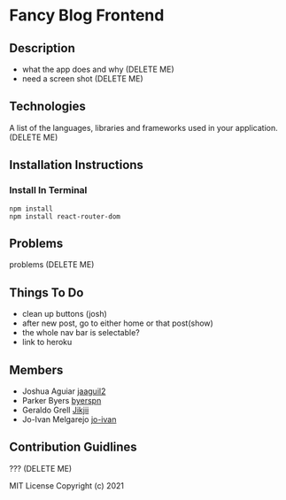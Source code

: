 # Fancy Blog Frontend

## Description
- what the app does and why (DELETE ME)
- need a screen shot (DELETE ME)

## Technologies
A list of the languages, libraries and frameworks used in your application. (DELETE ME)

## Installation Instructions

### Install In Terminal
```
npm install
npm install react-router-dom
```

## Problems
problems (DELETE ME)

## Things To Do
- clean up buttons (josh)
- after new post, go to either home or that post(show)
- the whole nav bar is selectable?
- link to heroku

## Members 

- Joshua Aguiar [jaaguil2](https://github.com/jaaguil2)
- Parker Byers  [byerspn](https://github.com/byerspn)
- Geraldo Grell [Jikjii](https://github.com/Jikjii)
- Jo-Ivan Melgarejo [jo-ivan](https://github.com/Jo-Ivan)

## Contribution Guidlines
??? (DELETE ME)

MIT License Copyright (c) 2021
